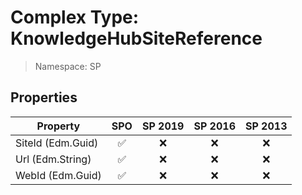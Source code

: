 # Complex Type: KnowledgeHubSiteReference

> Namespace: SP

## Properties

Property | SPO | SP 2019 | SP 2016 | SP 2013
----------|:---:|:-------:|:-------:|:-------:
SiteId (Edm.Guid) | ✅ | ❌ | ❌ | ❌
Url (Edm.String) | ✅ | ❌ | ❌ | ❌
WebId (Edm.Guid) | ✅ | ❌ | ❌ | ❌